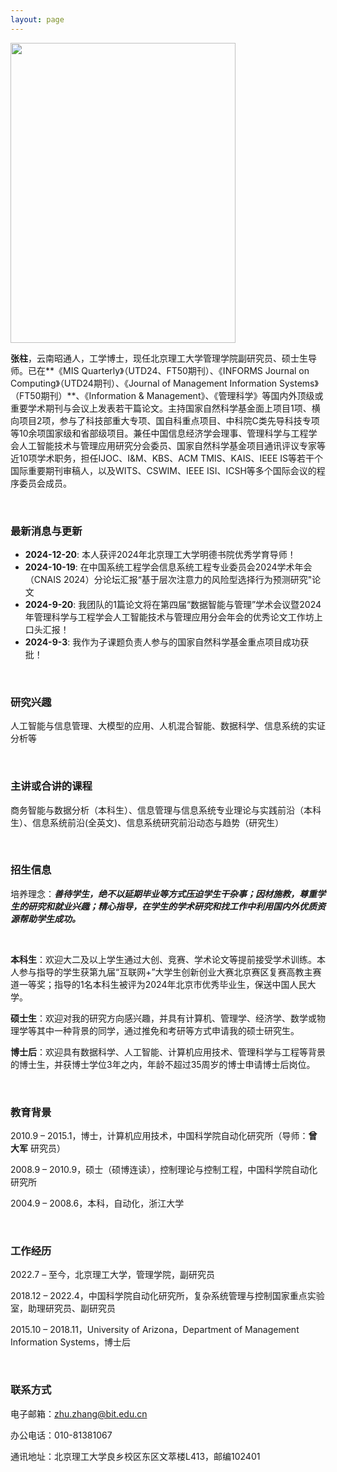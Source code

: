 ```yaml
---
layout: page
---
```



<img src="zhangzhu.jpg" class="floatpic" width="360" height="480">

**张柱**，云南昭通人，工学博士，现任北京理工大学管理学院副研究员、硕士生导师。已在**《MIS Quarterly》（UTD24、FT50期刊）、《INFORMS Journal on Computing》（UTD24期刊）、《Journal of Management Information Systems》（FT50期刊）**、《Information & Management》、《管理科学》等国内外顶级或重要学术期刊与会议上发表若干篇论文。主持国家自然科学基金面上项目1项、横向项目2项，参与了科技部重大专项、国自科重点项目、中科院C类先导科技专项等10余项国家级和省部级项目。兼任中国信息经济学会理事、管理科学与工程学会人工智能技术与管理应用研究分会委员、国家自然科学基金项目通讯评议专家等近10项学术职务，担任IJOC、I&M、KBS、ACM TMIS、KAIS、IEEE IS等若干个国际重要期刊审稿人，以及WITS、CSWIM、IEEE ISI、ICSH等多个国际会议的程序委员会成员。


<br>

### 最新消息与更新
- **2024-12-20**: 本人获评2024年北京理工大学明德书院优秀学育导师！
- **2024-10-19**: 在中国系统工程学会信息系统工程专业委员会2024学术年会（CNAIS 2024）分论坛汇报“基于层次注意⼒的⻛险型选择⾏为预测研究"论文
- **2024-9-20**: 我团队的1篇论文将在第四届“数据智能与管理”学术会议暨2024年管理科学与工程学会人工智能技术与管理应用分会年会的优秀论文工作坊上口头汇报！
- **2024-9-3**: 我作为子课题负责人参与的国家自然科学基金重点项目成功获批！


<br>

### 研究兴趣
人工智能与信息管理、大模型的应用、人机混合智能、数据科学、信息系统的实证分析等


<br>

### 主讲或合讲的课程
商务智能与数据分析（本科生）、信息管理与信息系统专业理论与实践前沿（本科生）、信息系统前沿(全英文)、信息系统研究前沿动态与趋势（研究生）


<br>

### 招生信息
培养理念：***善待学生，绝不以延期毕业等方式压迫学生干杂事；因材施教，尊重学生的研究和就业兴趣；精心指导，在学生的学术研究和找工作中利用国内外优质资源帮助学生成功。***

<br>

**本科生**：欢迎大二及以上学生通过大创、竞赛、学术论文等提前接受学术训练。本人参与指导的学生获第九届“互联网+”大学生创新创业大赛北京赛区复赛高教主赛道一等奖；指导的1名本科生被评为2024年北京市优秀毕业生，保送中国人民大学。

**硕士生**：欢迎对我的研究方向感兴趣，并具有计算机、管理学、经济学、数学或物理学等其中一种背景的同学，通过推免和考研等方式申请我的硕士研究生。

**博士后**：欢迎具有数据科学、人工智能、计算机应用技术、管理科学与工程等背景的博士生，并获博士学位3年之内，年龄不超过35周岁的博士申请博士后岗位。


<br>

### 教育背景
2010.9 – 2015.1，博士，计算机应用技术，中国科学院自动化研究所（导师：**曾大军** 研究员）

2008.9 – 2010.9，硕士（硕博连读），控制理论与控制工程，中国科学院自动化研究所

2004.9 – 2008.6，本科，自动化，浙江大学


<br>

### 工作经历
2022.7 – 至今，北京理工大学，管理学院，副研究员

2018.12 – 2022.4，中国科学院自动化研究所，复杂系统管理与控制国家重点实验室，助理研究员、副研究员

2015.10 – 2018.11，University of Arizona，Department of Management Information Systems，博士后



<br>

### 联系方式
电子邮箱：zhu.zhang@bit.edu.cn

办公电话：010-81381067 

通讯地址：北京理工大学良乡校区东区文萃楼L413，邮编102401
